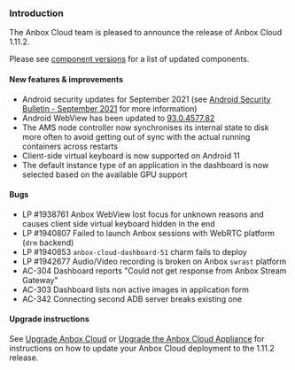 ### Introduction

The Anbox Cloud team is pleased to announce the release of Anbox Cloud 1.11.2.

Please see [component versions](https://anbox-cloud.io/docs/component-versions) for a list of updated components.

#### New features & improvements

 * Android security updates for September 2021 (see [Android Security Bulletin - September 2021](https://source.android.com/security/bulletin/2021-09-01) for more information)
 * Android WebView has been updated to [93.0.4577.82](https://chromereleases.googleblog.com/2021/09/chrome-for-android-update.html)
 * The AMS node controller now synchronises its internal state to disk more often to avoid getting out of sync with the actual running containers across restarts
 * Client-side virtual keyboard is now supported on Android 11
 * The default instance type of an application in the dashboard is now selected based on the available GPU support

#### Bugs

 * LP #1938761 Anbox WebView lost focus for unknown reasons and causes client side virtual keyboard hidden in the end
 * LP #1940807 Failed to launch Anbox sessions with WebRTC platform (`drm` backend)
 * LP #1940853 `anbox-cloud-dashboard-51` charm fails to deploy
 * LP #1942677 Audio/Video recording is broken on Anbox `swrast` platform
 * AC-304 Dashboard reports "Could not get response from Anbox Stream Gateway"
 * AC-303 Dashboard lists non active images in application form
 * AC-342 Connecting second ADB server breaks existing one

#### Upgrade instructions

See [Upgrade Anbox Cloud](https://anbox-cloud.io/docs/installation/upgrading-from-previous-versions) or [Upgrade the Anbox Cloud Appliance](https://anbox-cloud.io/docs/howto/upgrade/upgrade-appliance) for instructions on how to update your Anbox Cloud deployment to the 1.11.2 release.
